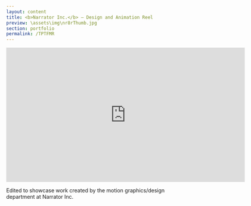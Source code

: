```yaml
---
layout: content
title: <b>Narrator Inc.</b> — Design and Animation Reel
preview: \assets\img\nr8rThumb.jpg
section: portfolio
permalink: /TPTFMR
---
```



<body><center><iframe src="https://player.vimeo.com/video/665064600?h=b9ed22c0cf&title=0&byline=0&portrait=0" width="640" height="360" frameborder="0" allow="autoplay; fullscreen; picture-in-picture" allowfullscreen></iframe></center></body>


Edited to showcase work created by the motion graphics/design department at Narrator Inc.